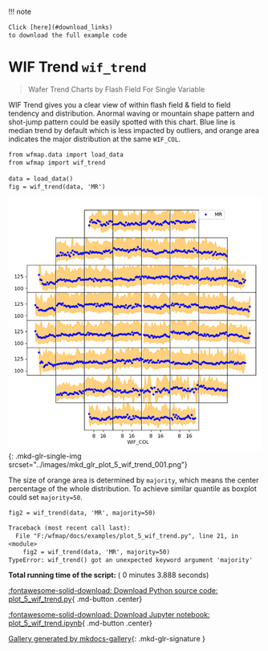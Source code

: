 <!--
 DO NOT EDIT.
 THIS FILE WAS AUTOMATICALLY GENERATED BY mkdocs-gallery.
 TO MAKE CHANGES, EDIT THE SOURCE PYTHON FILE:
 "docs/examples/plot_5_wif_trend.py"
 LINE NUMBERS ARE GIVEN BELOW.
-->

!!! note

    Click [here](#download_links)
    to download the full example code

WIF Trend `wif_trend`
=================================

> Wafer Trend Charts by Flash Field For Single Variable

WIF Trend gives you a clear view of within flash field & field to field tendency and distribution. Anormal waving or mountain shape pattern and shot-jump pattern could be easily spotted with this chart.
Blue line is median trend by default which is less impacted by outliers, and orange area indicates the major distribution at the same `WIF_COL`.

<!-- GENERATED FROM PYTHON SOURCE LINES 10-17 -->

```{.python
from wfmap.data import load_data
from wfmap import wif_trend

data = load_data()
fig = wif_trend(data, 'MR')
```

![plot 5 wif trend](./images/mkd_glr_plot_5_wif_trend_001.png){: .mkd-glr-single-img srcset="../images/mkd_glr_plot_5_wif_trend_001.png"}

<!-- GENERATED FROM PYTHON SOURCE LINES 18-19 -->

The size of orange area is determined by `majority`, which means the center percentage of the whole distribution. To achieve similar quantile as boxplot could set `majority=50`.

<!-- GENERATED FROM PYTHON SOURCE LINES 19-22 -->

```{.python
fig2 = wif_trend(data, 'MR', majority=50)
```

```{.pytb
Traceback (most recent call last):
  File "F:/wfmap/docs/examples/plot_5_wif_trend.py", line 21, in <module>
    fig2 = wif_trend(data, 'MR', majority=50)
TypeError: wif_trend() got an unexpected keyword argument 'majority'
```

**Total running time of the script:** ( 0 minutes  3.888 seconds)

<div id="download_links"></div>

[:fontawesome-solid-download: Download Python source code: plot_5_wif_trend.py](./plot_5_wif_trend.py){ .md-button .center}

[:fontawesome-solid-download: Download Jupyter notebook: plot_5_wif_trend.ipynb](./plot_5_wif_trend.ipynb){ .md-button .center}

[Gallery generated by mkdocs-gallery](https://mkdocs-gallery.github.io){: .mkd-glr-signature }

